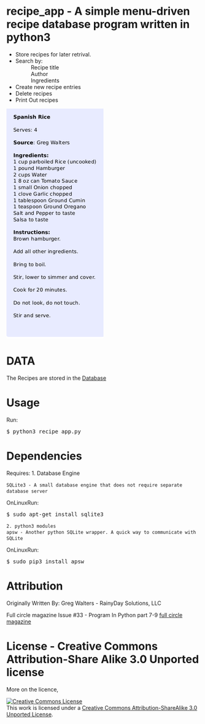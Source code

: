 # recipe_app - A simple menu-driven recipe database program written in python3

<aside>
    <ul>
        <li>Store recipes for later retrival.</li>
        <li>Search by:</li>
            <dd>Recipe title</dd>
            <dd>Author</dd>
            <dd>Ingredients</dd>
        <li>Create new recipe entries</li>
        <li>Delete recipes</li>
        <li>Print Out recipes</li>
    </ul>
</aside>
<img src='static/recipe_format.png' alt='Recipe format' >

DATA
====

The Recipes are stored in the [Database](recipe_app.db)

Usage
=====
Run:
<pre>
$ <kbd>python3 recipe_app.py</kbd>
</pre>


Dependencies
============
Requires:
    1. Database Engine

    SQLite3 - A small database engine that does not require separate database server

OnLinuxRun:
<pre>
$ <kbd>sudo apt-get install sqlite3</kbd>
</pre>

    2. python3 modules 
    apsw - Another python SQLite wrapper. A quick way to communicate with SQLite
					
OnLinuxRun:
<pre>
$ <kbd>sudo pip3 install apsw</kbd>
</pre>



Attribution
===========
Originally Written By:
Greg Walters - RainyDay Solutions, LLC


Full circle magazine Issue #33 - Program In Python part 7-9
[full circle magazine](www.fullcirclemagazine.org)

License - Creative Commons Attribution-Share Alike 3.0 Unported license
==========================================================================
More on the licence, 

<a rel="license" href="http://creativecommons.org/licenses/by-sa/3.0/"><img alt="Creative Commons License" style="border-wilih:0" src="https://i.creativecommons.org/l/by-sa/3.0/88x31.png" /></a><br />This work is licensed under a <a rel="license" href="http://creativecommons.org/licenses/by-sa/3.0/">Creative Commons Attribution-ShareAlike 3.0 Unported License</a>.

